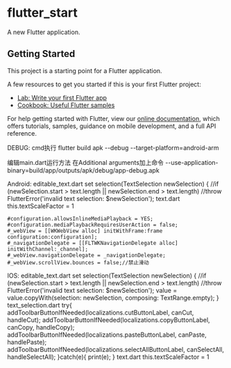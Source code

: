 # flutter_start

A new Flutter application.

## Getting Started

This project is a starting point for a Flutter application.

A few resources to get you started if this is your first Flutter project:

- [Lab: Write your first Flutter app](https://flutter.io/docs/get-started/codelab)
- [Cookbook: Useful Flutter samples](https://flutter.io/docs/cookbook)

For help getting started with Flutter, view our 
[online documentation](https://flutter.io/docs), which offers tutorials, 
samples, guidance on mobile development, and a full API reference.

DEBUG:
cmd执行
flutter  build apk --debug --target-platform=android-arm


编辑main.dart运行方法
在Additional arguments加上命令
--use-application-binary=build/app/outputs/apk/debug/app-debug.apk


Android:
editable_text.dart
    set selection(TextSelection newSelection) {
        //if (newSelection.start > text.length || newSelection.end > text.length)
        //throw FlutterError('invalid text selection: $newSelection');
text.dart
    this.textScaleFactor = 1



    #configuration.allowsInlineMediaPlayback = YES;
    #configuration.mediaPlaybackRequiresUserAction = false;
    #_webView = [[WKWebView alloc] initWithFrame:frame configuration:configuration];
    #_navigationDelegate = [[FLTWKNavigationDelegate alloc] initWithChannel:_channel];
    #_webView.navigationDelegate = _navigationDelegate;
    #_webView.scrollView.bounces = false;//禁止滑动
IOS:
editable_text.dart
  set selection(TextSelection newSelection) {
      //if (newSelection.start > text.length || newSelection.end > text.length)
      //throw FlutterError('invalid text selection: $newSelection');
    value = value.copyWith(selection: newSelection, composing: TextRange.empty);
  }
text_selection.dart
      try{
        addToolbarButtonIfNeeded(localizations.cutButtonLabel, canCut, handleCut);
        addToolbarButtonIfNeeded(localizations.copyButtonLabel, canCopy, handleCopy);
        addToolbarButtonIfNeeded(localizations.pasteButtonLabel, canPaste, handlePaste);
        addToolbarButtonIfNeeded(localizations.selectAllButtonLabel, canSelectAll, handleSelectAll);
      }catch(e){
        print(e);
      }
text.dart
      this.textScaleFactor = 1